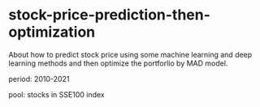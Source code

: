 # stock-price-prediction-then-optimization
About how to predict stock price using some machine learning and deep learning methods and then optimize the portforlio by MAD model.

period: 2010-2021

pool: stocks in SSE100 index

